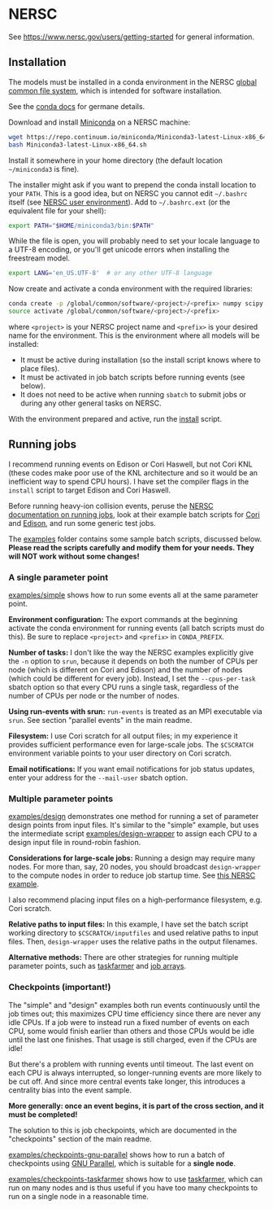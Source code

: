 # NERSC

See https://www.nersc.gov/users/getting-started for general information.

## Installation

The models must be installed in a conda environment in the NERSC [global common file system](https://www.nersc.gov/users/storage-and-file-systems/file-systems/global-common-file-system), which is intended for software installation.

See the [conda docs](https://conda.io/docs) for germane details.

Download and install [Miniconda](https://conda.io/miniconda.html) on a NERSC machine:
```bash
wget https://repo.continuum.io/miniconda/Miniconda3-latest-Linux-x86_64.sh
bash Miniconda3-latest-Linux-x86_64.sh
```
Install it somewhere in your home directory (the default location `~/miniconda3` is fine).

The installer might ask if you want to prepend the conda install location to your `PATH`.
This is a good idea, but on NERSC you cannot edit `~/.bashrc` itself (see [NERSC user environment](https://www.nersc.gov/users/software/user-environment/home-directories)).
Add to `~/.bashrc.ext` (or the equivalent file for your shell):
```bash
export PATH="$HOME/miniconda3/bin:$PATH"
```

While the file is open, you will probably need to set your locale language to a UTF-8 encoding, or you'll get unicode errors when installing the freestream model.
```bash
export LANG='en_US.UTF-8'  # or any other UTF-8 language
```

Now create and activate a conda environment with the required libraries:
```bash
conda create -p /global/common/software/<project>/<prefix> numpy scipy cython h5py
source activate /global/common/software/<project>/<prefix>
```
where `<project>` is your NERSC project name and `<prefix>` is your desired name for the environment.
This is the environment where all models will be installed:

- It must be active during installation (so the install script knows where to place files).
- It must be activated in job batch scripts before running events (see below).
- It does not need to be active when running `sbatch` to submit jobs or during any other general tasks on NERSC.

With the environment prepared and active, run the [install](install) script.

## Running jobs

I recommend running events on Edison or Cori Haswell, but not Cori KNL (these codes make poor use of the KNL architecture and so it would be an inefficient way to spend CPU hours).
I have set the compiler flags in the `install` script to target Edison and Cori Haswell.

Before running heavy-ion collision events, peruse the [NERSC documentation on running jobs](http://www.nersc.gov/users/computational-systems/cori/running-jobs), look at their example batch scripts for [Cori](https://www.nersc.gov/users/computational-systems/cori/running-jobs/example-batch-scripts) and [Edison](https://www.nersc.gov/users/computational-systems/edison/running-jobs/example-batch-scripts), and run some generic test jobs.

The [examples](examples) folder contains some sample batch scripts, discussed below.
__Please read the scripts carefully and modify them for your needs.
They will NOT work without some changes!__

### A single parameter point

[examples/simple](examples/simple) shows how to run some events all at the same parameter point.

__Environment configuration:__
The export commands at the beginning activate the conda environment for running events (all batch scripts must do this).
Be sure to replace `<project>` and `<prefix>` in `CONDA_PREFIX`.

__Number of tasks:__
I don't like the way the NERSC examples explicitly give the `-n` option to `srun`, because it depends on both the number of CPUs per node (which is different on Cori and Edison) and the number of nodes (which could be different for every job).
Instead, I set the `--cpus-per-task` sbatch option so that every CPU runs a single task, regardless of the number of CPUs per node or the number of nodes.

__Using run-events with srun:__
`run-events` is treated as an MPI executable via `srun`.
See section "parallel events" in the main readme.

__Filesystem:__
I use Cori scratch for all output files;
in my experience it provides sufficient performance even for large-scale jobs.
The `$CSCRATCH` environment variable points to your user directory on Cori scratch.

__Email notifications:__
If you want email notifications for job status updates, enter your address for the `--mail-user` sbatch option.

### Multiple parameter points

[examples/design](examples/design) demonstrates one method for running a set of parameter design points from input files.
It's similar to the "simple" example, but uses the intermediate script [examples/design-wrapper](examples/design-wrapper) to assign each CPU to a design input file in round-robin fashion.

__Considerations for large-scale jobs:__
Running a design may require many nodes.
For more than, say, 20 nodes, you should broadcast `design-wrapper` to the compute nodes in order to reduce job startup time.
See [this NERSC example](https://www.nersc.gov/users/computational-systems/edison/running-jobs/example-batch-scripts/#toc-anchor-4).

I also recommend placing input files on a high-performance filesystem, e.g. Cori scratch.

__Relative paths to input files:__
In this example, I have set the batch script working directory to `$CSCRATCH/inputfiles` and used relative paths to input files.
Then, `design-wrapper` uses the relative paths in the output filenames.

__Alternative methods:__
There are other strategies for running multiple parameter points, such as [taskfarmer](https://www.nersc.gov/users/data-analytics/workflow-tools/taskfarmer) and [job arrays](https://www.nersc.gov/users/computational-systems/cori/running-jobs/example-batch-scripts#toc-anchor-16).

### Checkpoints (important!)

The "simple" and "design" examples both run events continuously until the job times out;
this maximizes CPU time efficiency since there are never any idle CPUs.
If a job were to instead run a fixed number of events on each CPU, some would finish earlier than others and those CPUs would be idle until the last one finishes.
That usage is still charged, even if the CPUs are idle!

But there's a problem with running events until timeout.
The last event on each CPU is always interrupted, so longer-running events are more likely to be cut off.
And since more central events take longer, this introduces a centrality bias into the event sample.

__More generally: once an event begins, it is part of the cross section, and it must be completed!__

The solution to this is job checkpoints, which are documented in the "checkpoints" section of the main readme.

[examples/checkpoints-gnu-parallel](examples/checkpoints-gnu-parallel) shows how to run a batch of checkpoints using [GNU Parallel](https://www.gnu.org/software/parallel), which is suitable for a __single node__.

[examples/checkpoints-taskfarmer](examples/checkpoints-taskfarmer) shows how to use [taskfarmer](https://www.nersc.gov/users/data-analytics/workflow-tools/taskfarmer), which can run on many nodes and is thus useful if you have too many checkpoints to run on a single node in a reasonable time.
